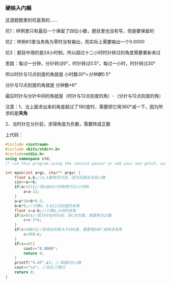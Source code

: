 ### ~~硬核入门题~~
这道题题里的坑是真的……

坑1：样例里只有最后一个保留了四位小数，题目里也没有写，但是要保留的

坑2：样例#3里当夹角为零时没有输出，而实际上需要输出一个0.0000

坑3：题目中用的是24小时制，所以超过十二小时时针转过的角度需要重新来过

思路：每过一分钟，分针转过6°，时针转过0.5°，每过一小时，时针转过30°

所以时针与12点刻度的角就是 小时数*30°+分钟数*0.5°

分针与12点刻度的角就是 分钟数*6°

最后时针与分针中间的角就是（时针与12点刻度的角）-（分针与12点刻度的角）

注意：1、当上面求出来的角度超过了180度时，需要把它用360°减一下，因为所求的是**夹角**

2、当时针在分针前，求得角度为负数，需要转成正数

上代码：

```cpp
#include <iostream>
#include <bits/stdc++.h>
#include<stdio.h>
using namespace std;
/* run this program using the console pauser or add your own getch, system("pause") or input loop */

int main(int argc, char** argv) {
	float a,b;//a,b要用浮点型，因为后面会涉及小数
	cin>>a>>b;
	if(a>12){//把a由24小时制转为12小时制
		a=a-12;
	}
	a=a*30+b*0.5;
	b=b*6;//计算a，b与12点刻度的夹角
	float c=a-b;//计算a,b间的夹角
	if(c<0){//若分针在时针前，则c为负数，需要转为正数
		c=c-2*c;
	}
	if(c>180){//若得出的角大于180度，需要用360°减来求夹角
		c=360-c;
	}
	if(c==0){
		cout<<"0.0000";
		return 0;
	}
    printf("%.4f",c); //保留4位小数
    cout<<"\n"; //别忘了换行
	return 0;
}
```
